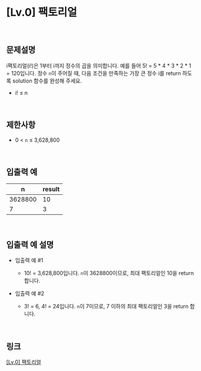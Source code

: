 # [Lv.0] 팩토리얼

<br>

## 문제설명
i팩토리얼(i!)은 1부터 i까지 정수의 곱을 의미합니다. 예를 들어 5! = 5 * 4 * 3 * 2 * 1 = 120입니다. 정수 `n`이 주어질 때, 다음 조건을 만족하는 가장 큰 정수 i를 return 하도록 solution 함수를 완성해 주세요.

- i! ≤ n

<br>

## 제한사항
- 0 < `n` ≤ 3,628,800

<br>

## 입출력 예
| n | result |
|---|---|
| 3628800 | 10 |
| 7 | 3 |

<br>

## 입출력 예 설명
- 입출력 예 #1
    - 10! = 3,628,800입니다. `n`이 3628800이므로, 최대 팩토리얼인 10을 return 합니다.

- 입출력 예 #2
    - 3! = 6, 4! = 24입니다. `n`이 7이므로, 7 이하의 최대 팩토리얼인 3을 return 합니다.

<br>

## 링크
[[Lv.0] 팩토리얼](https://school.programmers.co.kr/learn/courses/30/lessons/120848)

